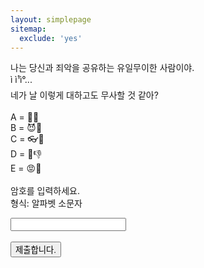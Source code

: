 ```yaml
---
layout: simplepage
sitemap:
  exclude: 'yes'
---
```


<script>
  function jsMove(){
    var baselink = "https://seil0224.github.io/labyrinth/un2"
    var pc = document.getElementById('passcode').value;
    alert("접속을 시도합니다. 404에러는 유효하지 않은 비밀번호를 의미합니다.");
    window.open(baselink.concat(pc));
  }
</script>


<p>
나는 당신과 죄악을 공유하는 유일무이한 사람이야.<br>
<span class="glitch">ì ì¹ì°...</span><br>
네가 날 이렇게 대하고도 무사할 것 같아?<br>
<br>
A = 💉🤫<br>
B = 😈🎥<br>
C = 👓🤝<br>
D = 🎤👎<br>
E = 😡📃<br>
<br>
암호를 입력하세요. <br>
형식: 알파벳 소문자 <br>
  <form autocomplete='off' onsubmit = "jsMove();">
      <input id = 'passcode' type='text' required><br><br>
      <input type = 'submit' value = '제출합니다.'>
    </form>
</p>

